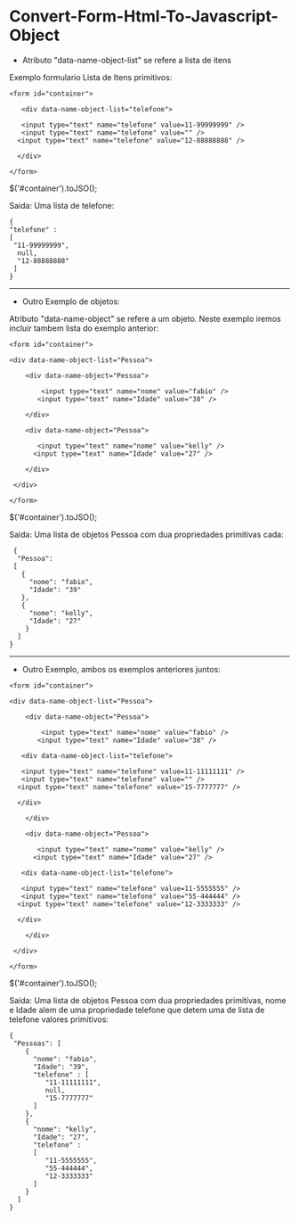 # Convert-Form-Html-To-Javascript-Object

- Atributo "data-name-object-list" se refere a lista de itens

Exemplo formulario Lista de Itens primitivos:

 `<form id="container">`   

`   <div data-name-object-list="telefone">`   
 
 `   <input type="text" name="telefone" value=11-99999999" />`   
 `   <input type="text" name="telefone" value="" />`   
 `   <input type="text" name="telefone" value="12-88888888" /> `   
 
 `  </div>`   
 
 `</form> `   


$('#container').toJSO();

Saida: Uma lista de telefone:


` { `   
` "telefone" : `   
` [ `   
` "11-99999999",`   
`  null,`   
`  "12-88888888"`   
` ]`   
` } `   


-------------------------------------------

- Outro Exemplo de objetos:

Atributo "data-name-object" se refere a um objeto.
Neste exemplo iremos incluir tambem lista do exemplo anterior:

 `<form id="container">`   
 
 `<div data-name-object-list="Pessoa"> `   
 
 `    <div data-name-object="Pessoa">`   

`         <input type="text" name="nome" value="fabio" /> `   
 `        <input type="text" name="Idade" value="38" /> `   
 
 `    </div>`   
 
 `    <div data-name-object="Pessoa">`   

`        <input type="text" name="nome" value="kelly" /> `   
  `       <input type="text" name="Idade" value="27" />     `      

`    </div>`   

  ` </div>`   
 
 `</form> `   
 
$('#container').toJSO();

Saida: Uma lista de objetos Pessoa com dua propriedades primitivas cada:

` {`   
`  "Pessoa":`   
`  [ `   
`    { `   
`      "nome": "fabio", `   
`      "Idade": "39" `   
`    }, `   
`    { `   
`      "nome": "kelly", `   
`      "Idade": "27" `   
`    }`   
`  ]`   
`}`   

-------------------------------------------

- Outro Exemplo, ambos os exemplos anteriores juntos:

 `<form id="container">`   
 
 `<div data-name-object-list="Pessoa"> `   
 
 `    <div data-name-object="Pessoa">`   

`         <input type="text" name="nome" value="fabio" /> `   
 `        <input type="text" name="Idade" value="38" /> `   
 
 `   <div data-name-object-list="telefone">`   
 
 `   <input type="text" name="telefone" value=11-11111111" />`   
 `   <input type="text" name="telefone" value="" />`   
 `   <input type="text" name="telefone" value="15-7777777" /> `   
 
 `  </div>`   
 
 `    </div>`   
 
 `    <div data-name-object="Pessoa">`   

`        <input type="text" name="nome" value="kelly" /> `   
  `       <input type="text" name="Idade" value="27" />     `      

`   <div data-name-object-list="telefone">`   
 
 `   <input type="text" name="telefone" value=11-5555555" />`   
 `   <input type="text" name="telefone" value="55-444444" />`   
 `   <input type="text" name="telefone" value="12-3333333" /> `   
 
 `  </div>`   
 
`    </div>`   

  ` </div>`   
 
 `</form> `   
 
 $('#container').toJSO();

Saida: Uma lista de objetos Pessoa com dua propriedades primitivas, nome e Idade alem de uma propriedade telefone que detem uma de lista de telefone valores primitivos:

`{ `   
`  "Pessoas": [ `   
`    {`   
`      "nome": "fabio",`   
`      "Idade": "39",`   
`      "telefone" : [`   
`         "11-11111111",`   
`         null,`   
`         "15-7777777"`   
`       ]     `   
`    },`   
`    {`   
`      "nome": "kelly",`   
`      "Idade": "27",`   
`      "telefone" :`   
`      [`   
`         "11-5555555",`   
`         "55-444444",`   
`         "12-3333333"`   
`       ] `   
`    }`      
`  ]`   
`}`   
